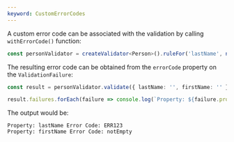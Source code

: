 ```yaml
---
keyword: CustomErrorCodes
---
```


A custom error code can be associated with the validation by calling `withErrorCode()` function:

```typescript
const personValidator = createValidator<Person>().ruleFor('lastName', notEmpty().withErrorCode('ERR123')).ruleFor('firstName', notEmpty());
```

The resulting error code can be obtained from the `errorCode` property on the `ValidationFailure`:

```typescript
const result = personValidator.validate({ lastName: '', firstName: '' });

result.failures.forEach(failure => console.log(`Property: ${failure.propertyName} Error Code: ${failure.errorCode}`));
```

The output would be:

```shell
Property: lastName Error Code: ERR123
Property: firstName Error Code: notEmpty
```
